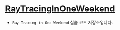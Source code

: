 # [RayTracingInOneWeekend](https://raytracing.github.io/books/RayTracingInOneWeekend.html)
- `Ray Tracing in One Weekend` 실습 코드 저장소입니다.
